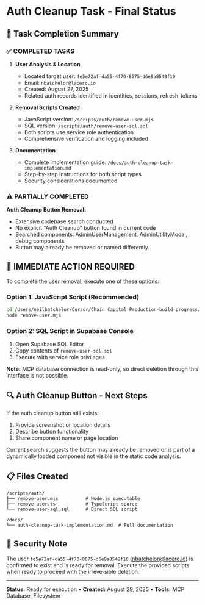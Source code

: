 # Auth Cleanup Task - Final Status

## 🎯 Task Completion Summary

### ✅ COMPLETED TASKS

1. **User Analysis & Location**
   - Located target user: `fe5e72af-da55-4f70-8675-d6e9a8548f10`
   - Email: `nbatchelor@lacero.io`
   - Created: August 27, 2025
   - Related auth records identified in identities, sessions, refresh_tokens

2. **Removal Scripts Created**
   - JavaScript version: `/scripts/auth/remove-user.mjs`
   - SQL version: `/scripts/auth/remove-user-sql.sql`
   - Both scripts use service role authentication
   - Comprehensive verification and logging included

3. **Documentation**
   - Complete implementation guide: `/docs/auth-cleanup-task-implementation.md`
   - Step-by-step instructions for both script types
   - Security considerations documented

### ⚠️ PARTIALLY COMPLETED

**Auth Cleanup Button Removal:**
- Extensive codebase search conducted
- No explicit "Auth Cleanup" button found in current code
- Searched components: AdminUserManagement, AdminUtilityModal, debug components
- Button may already be removed or named differently

## 🚀 IMMEDIATE ACTION REQUIRED

To complete the user removal, execute one of these options:

### Option 1: JavaScript Script (Recommended)
```bash
cd /Users/neilbatchelor/Cursor/Chain Capital Production-build-progress/scripts/auth
node remove-user.mjs
```

### Option 2: SQL Script in Supabase Console
1. Open Supabase SQL Editor
2. Copy contents of `remove-user-sql.sql`
3. Execute with service role privileges

**Note:** MCP database connection is read-only, so direct deletion through this interface is not possible.

## 🔍 Auth Cleanup Button - Next Steps

If the auth cleanup button still exists:
1. Provide screenshot or location details
2. Describe button functionality
3. Share component name or page location

Current search suggests the button may already be removed or is part of a dynamically loaded component not visible in the static code analysis.

## 📋 Files Created

```
/scripts/auth/
├── remove-user.mjs          # Node.js executable
├── remove-user.ts           # TypeScript source  
└── remove-user-sql.sql      # Direct SQL script

/docs/
└── auth-cleanup-task-implementation.md  # Full documentation
```

## 🔐 Security Note

The user `fe5e72af-da55-4f70-8675-d6e9a8548f10` (nbatchelor@lacero.io) is confirmed to exist and is ready for removal. Execute the provided scripts when ready to proceed with the irreversible deletion.

---
**Status:** Ready for execution • **Created:** August 29, 2025 • **Tools:** MCP Database, Filesystem
